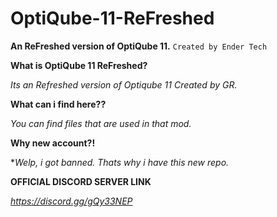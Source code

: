 # OptiQube-11-ReFreshed
**An ReFreshed version of OptiQube 11.**
``Created by Ender Tech``

**What is OptiQube 11 ReFreshed?**

*Its an Refreshed version of Optiqube 11 Created by GR.*

**What can i find here??**

*You can find files that are used in that mod.*

**Why new account?!**

**Welp, i got banned. Thats why i have this new repo.*

**OFFICIAL DISCORD SERVER LINK**

*https://discord.gg/gQy33NEP*

